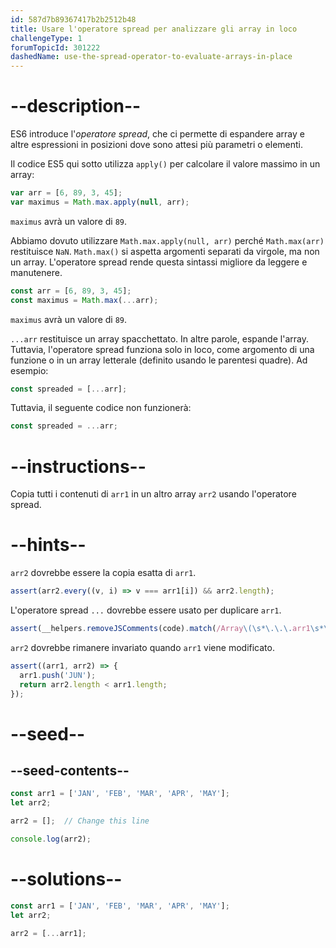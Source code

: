 ```yaml
---
id: 587d7b89367417b2b2512b48
title: Usare l'operatore spread per analizzare gli array in loco
challengeType: 1
forumTopicId: 301222
dashedName: use-the-spread-operator-to-evaluate-arrays-in-place
---
```


# --description--

ES6 introduce l'<dfn>operatore spread</dfn>, che ci permette di espandere array e altre espressioni in posizioni dove sono attesi più parametri o elementi.

Il codice ES5 qui sotto utilizza `apply()` per calcolare il valore massimo in un array:

```js
var arr = [6, 89, 3, 45];
var maximus = Math.max.apply(null, arr);
```

`maximus` avrà un valore di `89`.

Abbiamo dovuto utilizzare `Math.max.apply(null, arr)` perché `Math.max(arr)` restituisce `NaN`. `Math.max()` si aspetta argomenti separati da virgole, ma non un array. L'operatore spread rende questa sintassi migliore da leggere e manutenere.

```js
const arr = [6, 89, 3, 45];
const maximus = Math.max(...arr);
```

`maximus` avrà un valore di `89`.

`...arr` restituisce un array spacchettato. In altre parole, espande l'array. Tuttavia, l'operatore spread funziona solo in loco, come argomento di una funzione o in un array letterale (definito usando le parentesi quadre). Ad esempio:

```js
const spreaded = [...arr];
```

Tuttavia, il seguente codice non funzionerà:

```js
const spreaded = ...arr;
```

# --instructions--

Copia tutti i contenuti di `arr1` in un altro array `arr2` usando l'operatore spread.

# --hints--

`arr2` dovrebbe essere la copia esatta di `arr1`.

```js
assert(arr2.every((v, i) => v === arr1[i]) && arr2.length);
```

L'operatore spread `...` dovrebbe essere usato per duplicare `arr1`.

```js
assert(__helpers.removeJSComments(code).match(/Array\(\s*\.\.\.arr1\s*\)|\[\s*\.\.\.arr1\s*\]/));
```

`arr2` dovrebbe rimanere invariato quando `arr1` viene modificato.

```js
assert((arr1, arr2) => {
  arr1.push('JUN');
  return arr2.length < arr1.length;
});
```

# --seed--

## --seed-contents--

```js
const arr1 = ['JAN', 'FEB', 'MAR', 'APR', 'MAY'];
let arr2;

arr2 = [];  // Change this line

console.log(arr2);
```

# --solutions--

```js
const arr1 = ['JAN', 'FEB', 'MAR', 'APR', 'MAY'];
let arr2;

arr2 = [...arr1];
```
